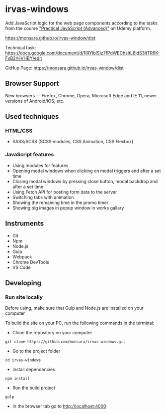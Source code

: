 # irvas-windows
Add JavaScript logic for the web page components according to the tasks from the course ["Practical JavaScript (Advanced)"](https://www.udemy.com/course/javascript_practice/) on Udemy platform.

https://monsara.github.io/irvas-window/dist

Technical task: https://docs.google.com/document/d/1lRYlblSIz7fPdWEChsItL8jdS3ltTR6K-FxB2rHVHBY/edit

GitHup Page: https://monsara.github.io/irvas-window/dist

## Browser Support

New browsers — Firefox, Chrome, Opera, Microsoft Edge and IE 11, newer versions
of Android/iOS, etc.

## Used techniques

### HTML/CSS

- SASS/SCSS (SCSS modules, CSS Animation, CSS Flexbox)

### JavaScript features

- Using modules for features
- Opening modal windows when clicking on modal triggers and after a set time
- Сlosing modal windows by pressing close button, modal backdrop and after a set time
- Using Fetch API for posting form data to the server
- Switching tabs with animation
- Showing the remaining time in the promo timer
- Showing big images in popup window in works gallary

## Instruments

- Git
- Npm
- Node.js
- Gulp
- Webpack
- Chrome DevTools
- VS Code

## Developing

### Run site locally

Before using, make sure that Gulp and Node.js are installed
on your computer

To build the site on your PC, run the following commands in the terminal:

- Clone the repository on your computer

```shell
git clone https://github.com/monsara/irvas-windows.git
```

- Go to the project folder

```shell
cd irvas-windows
```

- Install dependencies

```shell
npm install
```

- Run the build project

```shell
gulp
```

- In the browser tab go to [http://localhost:4000](http://localhost:4000)
